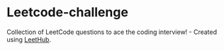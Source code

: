 # Leetcode-challenge
Collection of LeetCode questions to ace the coding interview! - Created using [LeetHub](https://github.com/QasimWani/LeetHub).
